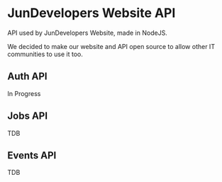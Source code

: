 # JunDevelopers Website API
API used by JunDevelopers Website, made in NodeJS.

We decided to make our website and API open source to allow other IT communities to use it too.

## Auth API

In Progress

## Jobs API

TDB

## Events API

TDB
